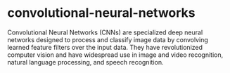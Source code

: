 # convolutional-neural-networks
Convolutional Neural Networks (CNNs) are specialized deep neural networks designed to process and classify image data by convolving learned feature filters over the input data. They have revolutionized computer vision and have widespread use in image and video recognition, natural language processing, and speech recognition.
